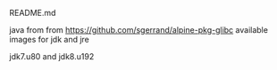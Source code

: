 README.md

java from from https://github.com/sgerrand/alpine-pkg-glibc 
available images for jdk and jre 

jdk7.u80 and jdk8.u192

